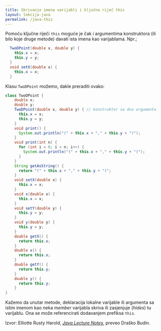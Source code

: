 ```yaml
---
title: Skrivanje imena varijabli i ključna riječ this
layout: lekcija-java
permalink: /java-this
---
```


Pomoću ključne riječi `this` moguće je čak i argumentima konstruktora (ili bilo koje druge metode) davati ista imena kao varijablama. Npr.;

```java
  TwoDPoint(double x, double y) {
    this.x = x;
    this.y = y;    
  }
  void setX(double x) {
    this.x = x;
  }
```

Klasu `TwoDPoint` možemo, dakle preraditi ovako:

```java
class TwoDPoint {
    double x;
    double y;
    TwoDPoint(double x, double y) { // konstruktor sa dva argumenta
      this.x = x;
      this.y = y;    
    }
    void print() {
      System.out.println("(" + this.x + "," + this.y + ")");
    }
    void print(int n) {
      for (int i = 0; i < n; i++) {
        System.out.println("(" + this.x + "," + this.y + ")");
      }
    }
    String getAsString() {
      return "(" + this.x + "," + this.y + ")";
    }
    void setX(double x) {
      this.x = x;
    }
    void x(double x) {
      this.x = x;
    }
    void setY(double y) {
      this.y = y;
    }
    void y(double y) {
      this.y = y;
    }
    double getX() {
      return this.x;
    }
    double x() {
      return this.x;
    }
    double getY() {
      return this.y;
    }
    double y() {
      return this.y;
    }
}
```

Kažemo da unutar metode, deklaracija lokalne varijable ili argumenta sa istim imenom kao neka *member* varijabla skriva ili zasjenjuje (*hides*) tu varijablu. Ona se može referencirati dodavanjem prefiksa `this`.


Izvor: Elliotte Rusty Harold, *[Java Lecture Notes](//www.cafeaulait.org/course/index.html)*, preveo Draško Budin.
